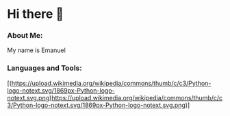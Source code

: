 # Hi there 👋

### About Me:
My name is Emanuel

### Languages and Tools:
[(https://upload.wikimedia.org/wikipedia/commons/thumb/c/c3/Python-logo-notext.svg/1869px-Python-logo-notext.svg.png)https://upload.wikimedia.org/wikipedia/commons/thumb/c/c3/Python-logo-notext.svg/1869px-Python-logo-notext.svg.png)]
